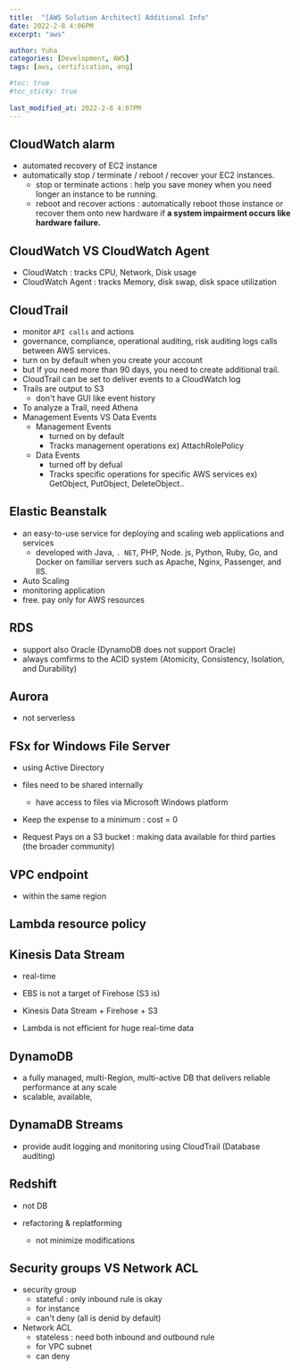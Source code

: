 ```yaml
---
title:  "[AWS Solution Architect] Additional Info"
date: 2022-2-8 4:06PM
excerpt: "aws"

author: Yuha
categories: [Development, AWS]
tags: [aws, certification, eng]

#toc: true
#toc_sticky: true
 
last_modified_at: 2022-2-8 4:07PM
---
```


## CloudWatch alarm
- automated recovery of EC2 instance
- automatically stop / terminate / reboot / recover your EC2 instances.
    - stop or terminate actions
        : help you save money when you need longer an instance to be running.
    - reboot and recover actions
         : automatically reboot those instance or recover them onto new hardware if <b>a system impairment occurs like hardware failure.</b>

## CloudWatch VS CloudWatch Agent
- CloudWatch
    : tracks CPU, Network, Disk usage
- CloudWatch Agent 
    : tracks Memory, disk swap, disk space utilization

## CloudTrail
- monitor `API calls` and actions
- governance, compliance, operational auditing, risk auditing logs calls between AWS services.
- turn on by default when you create your account
- but If you need more than 90 days, you need to create additional trail.
- CloudTrail can be set to deliver events to a CloudWatch log
- Trails are output to S3
    - don't have GUI like event history
- To analyze a Trail, need Athena
- Management Events VS Data Events
    - Management Events
        - turned on by default
        - Tracks management operations ex) AttachRolePolicy
    - Data Events
        - turned off by defual
        - Tracks specific operations for specific AWS services ex) GetObject, PutObject, DeleteObject..

## Elastic Beanstalk
- an easy-to-use service for deploying and scaling web applications and services
    - developed with Java, `. NET`, PHP, Node. js, Python, Ruby, Go, and Docker on familiar servers such as Apache, Nginx, Passenger, and IIS.
- Auto Scaling
- monitoring application
- free. pay only for AWS resources

## RDS
- support also Oracle (DynamoDB does not support Oracle)
- always comfirms to the ACID system (Atomicity, Consistency, Isolation, and Durability)

## Aurora
- not serverless



## FSx for Windows File Server
- using Active Directory
- files need to be shared internally
    - have access to files via Microsoft Windows platform

- Keep the expense to a minimum : cost = 0
- Request Pays on a S3 bucket 
    : making data available for third parties (the broader community)

## VPC endpoint
- within the same region

## Lambda resource policy

## Kinesis Data Stream 
- real-time

- EBS is not a target of Firehose (S3 is)
- Kinesis Data Stream + Firehose + S3
- Lambda is not efficient for huge real-time data

## DynamoDB
- a fully managed, multi-Region, multi-active DB that delivers reliable performance at any scale
- scalable, available, 

## DynamaDB Streams
- provide audit logging and monitoring using CloudTrail (Database auditing)

## Redshift
- not DB

- refactoring & replatforming 
    - not minimize modifications

## Security groups VS Network ACL
- security group
    - stateful : only inbound rule is okay
    - for instance
    - can't deny (all is denid by default)
- Network ACL
    - stateless : need both inbound and outbound rule
    - for VPC subnet
    - can deny